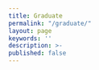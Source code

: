 ```yaml
---
title: Graduate
permalink: "/graduate/"
layout: page
keywords: ''
description: >-
published: false
---
```


